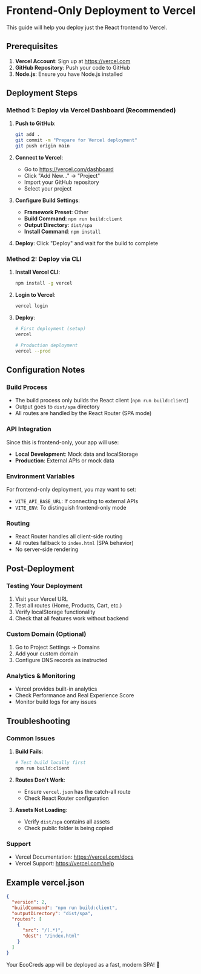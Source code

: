 # Frontend-Only Deployment to Vercel

This guide will help you deploy just the React frontend to Vercel.

## Prerequisites

1. **Vercel Account**: Sign up at https://vercel.com
2. **GitHub Repository**: Push your code to GitHub
3. **Node.js**: Ensure you have Node.js installed

## Deployment Steps

### Method 1: Deploy via Vercel Dashboard (Recommended)

1. **Push to GitHub**:

   ```bash
   git add .
   git commit -m "Prepare for Vercel deployment"
   git push origin main
   ```

2. **Connect to Vercel**:

   - Go to https://vercel.com/dashboard
   - Click "Add New..." → "Project"
   - Import your GitHub repository
   - Select your project

3. **Configure Build Settings**:

   - **Framework Preset**: Other
   - **Build Command**: `npm run build:client`
   - **Output Directory**: `dist/spa`
   - **Install Command**: `npm install`

4. **Deploy**: Click "Deploy" and wait for the build to complete

### Method 2: Deploy via CLI

1. **Install Vercel CLI**:

   ```bash
   npm install -g vercel
   ```

2. **Login to Vercel**:

   ```bash
   vercel login
   ```

3. **Deploy**:

   ```bash
   # First deployment (setup)
   vercel

   # Production deployment
   vercel --prod
   ```

## Configuration Notes

### Build Process

- The build process only builds the React client (`npm run build:client`)
- Output goes to `dist/spa` directory
- All routes are handled by the React Router (SPA mode)

### API Integration

Since this is frontend-only, your app will use:

- **Local Development**: Mock data and localStorage
- **Production**: External APIs or mock data

### Environment Variables

For frontend-only deployment, you may want to set:

- `VITE_API_BASE_URL`: If connecting to external APIs
- `VITE_ENV`: To distinguish frontend-only mode

### Routing

- React Router handles all client-side routing
- All routes fallback to `index.html` (SPA behavior)
- No server-side rendering

## Post-Deployment

### Testing Your Deployment

1. Visit your Vercel URL
2. Test all routes (Home, Products, Cart, etc.)
3. Verify localStorage functionality
4. Check that all features work without backend

### Custom Domain (Optional)

1. Go to Project Settings → Domains
2. Add your custom domain
3. Configure DNS records as instructed

### Analytics & Monitoring

- Vercel provides built-in analytics
- Check Performance and Real Experience Score
- Monitor build logs for any issues

## Troubleshooting

### Common Issues

1. **Build Fails**:

   ```bash
   # Test build locally first
   npm run build:client
   ```

2. **Routes Don't Work**:

   - Ensure `vercel.json` has the catch-all route
   - Check React Router configuration

3. **Assets Not Loading**:
   - Verify `dist/spa` contains all assets
   - Check public folder is being copied

### Support

- Vercel Documentation: https://vercel.com/docs
- Vercel Support: https://vercel.com/help

## Example vercel.json

```json
{
  "version": 2,
  "buildCommand": "npm run build:client",
  "outputDirectory": "dist/spa",
  "routes": [
    {
      "src": "/(.*)",
      "dest": "/index.html"
    }
  ]
}
```

Your EcoCreds app will be deployed as a fast, modern SPA! 🚀
